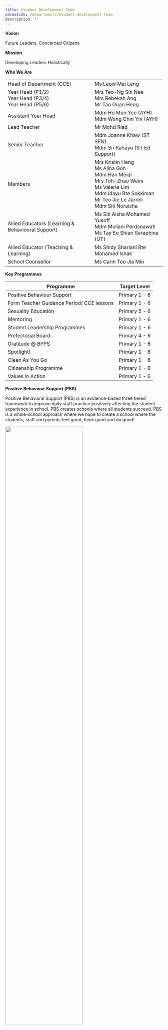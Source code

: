 ```yaml
---
title: Student Development Team
permalink: /departments/Student-development-team
description: ""
---
```


**Vision**

Future Leaders, Concerned Citizens

**Mission**

Developing Leaders Holistically

**Who We Are**

|  |  | 
| -------- | -------- | 
| Head of Department (CCE)     | Ms Leow Mei Leng     | 
|Year Head (P1/2) <br>Year Head (P3/4)<br>Year Head (P5/6)|Mrs Teo-Ng Sin Nee<br>Mrs Rebekah Ang<br>Mr Tan Guan Heng|
|Assistant Year Head|Mdm Ho Mun Yee (AYH)<br>Mdm Wong Chin Yin (AYH) |
|Lead Teacher |Mr Mohd Riad|
|Senior Teacher|Mdm Joanne Khaw (ST SEN)<br>Mdm Sri Rahayu (ST Ed Support) |
|Members|Mrs Kristin Heng <br>Ms Alina Goh<br>Mdm Han Meiqi<br>Mrs Toh-Zhao Weini<br>Ms Valerie Lim<br>Mdm Idayu Bte Sokkiman <br>Mr Teo Jie Le Jarrell <br>Mdm Siti Noraisha|
|Allied Educators (Learning & Behavioural Support)|Ms Siti Aisha Mohamed Yusoff<br>Mdm Muliani Perdanawati<br>Ms Tay Ee Shian Seraphina (UT)|
|Allied Educator (Teaching & Learning)	|Ms Shidy Shariani Bte Mohamed Ishak
|School Counsellor|Ms Carin Teo Jia Min|

**Key Programmes**



|  Programme | Target Level| 
| -------- | -------- | 
|Positive Behaviour Support|Primary 1 - 6|
|Form Teacher Guidance Period/ CCE lessons|Primary 1 - 6|
|Sexuality Education|Primary 5 - 6|
|Mentoring|Primary 1 - 6|
|Student Leadership Programmes|Primary 1 - 6|
|Prefectorial Board|Primary 4 - 6 |
|Gratitude @ BPPS|Primary 1 - 6 |
|Spotlight!|Primary 1 - 6|
|Clean As You Go|Primary 1 - 6 |
|Citizenship Programme|Primary 1 - 6 |
|Values in Action|Primary 1 - 6|


**Positive Behaviour Support (PBS)**


Positive Behavioral Support (PBS) is an evidence-based three tiered framework to improve daily staff practice positively affecting the student experience in school. PBS creates schools where all students succeed. PBS is a whole-school approach where we hope to create a school where the students, staff and parents feel good, think good and do good!

<img src="/images/PBS.png" 
     style="width:70%">
		 
Positive Behaviour Support looks at creating tiered-support for the students to support their development. Children who require more support are given more support to enable them to achieve their best.

![](/images/PBS%20Pyramid.png)

There are 5 key elements which drive the programmes in Student Development Team. They are Relationships, Recognition, Reflection, Role-modelling and Active Teaching & Learning of values and behaviour.

![](/images/5R.png)

PBS also looks beyond just addressing behaviour but also to delve into the thinking and the emotions of our students. 

![](/images/PBS%20Gear.png)

How to be a PBS parent?

![](/images/PBS%20Parent.png)

Behavior Matrix for all students



| Location| Show Respect | Be Responsible  | 
| -------- | -------- | -------- |
| Classrooms | Listen to your teachers’ instructions<br>Raise your hand before your speak<br>Speak kind words   | Stay seated<br>Keeps your hands, feet and objects to yourself<br>Put in effort to do your work diligently  |
|Hall/ISH<br>(Assembly)|Be seated<br>Listen to the presentation<br>Clap after a presentation<br>Respond kindly|Remain quiet<br>Read while waiting<br>Keep hands, feet and objects to yourself|
|Canteen<br>(Recess assembly)|Respond to the canteen routine<br>Reflect when sent to the round tables<br>Stop, Look, Listen when the teacher speaks|Role model good behaviour to friends<br>Practise ME Time<br>Walk quietly out of the canteen
|Learning Journey|Stop, Think, Act<br>Stop, Look, Listen when someone is speaking to you<br>Follow instructions strictly<br>Remind peers about good behaviour|Walk from point to point<br>Stay cool & calm<br>Be careful of your surroundings<br>Take care of your belongings<br>Keep the place litter-free
|Corridor|Walk quietly<br>Greet teachers and staff<br>Keep to your left|Pick up litter<br>Move briskly<br>Place bags neatly
|Transition|Move only to your next lesson venue<br>Move and wait quietly<br>Keep the classrooms clean|Move to your next class in 3 min<br>Always be seated in the class<br>Read silently while waiting
|Toilet|Respect others’ space<br>Keep quiet<br>Keep the toilet litter-free<br>Return to class quickly|Walk<br>Flush after use<br>Save paper and water<br>Wash your hands with soap
|Library|Greet the librarian<br>Maintain silence and READ
<br>Queue to borrow<br>Place bags neatly outside|Keeps food and drinks out<br>Return books on time<br>Keep the library clean<br>Handle the books with care
|Bus|Listen to your bus attendant and driver<br>Keep your hands/feet and objects to yourself<br>Keep volume low|Be seated<br>Put on your seatbelts<br>Keep the bus clean
|Computer/ Science laboratories|Listen to your teachers’ instructions<br>Keep volume low|Keep food and drinks out<br>Keep the labs clean

**Possible logical consequences**

Complete reflection

Verbal warning

Conference with teacher

Conference with Year Head

Conference with HOD Student Development

Parent Teacher conference

Removal of privileges

Warning letter

Corrective work

Class or school presentation

 

**Serious offences committed may result in the following consequences:**

In-school suspension

Out-of-school suspension

Compensation or restitution

Lowering of conduct grade

Involvement of external agencies

 

 

**The school reserves the right to take other necessary actions in the best interests of our students, staff and the community.**